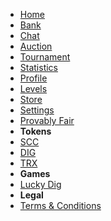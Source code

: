 <!-- docs/_sidebar.md -->

* [Home](./)
* [Bank](./bank.md)
* [Chat](./chat.md)
* [Auction](./auction.md)
* [Tournament](./tournament.md)
* [Statistics](./statistics.md)
* [Profile](./profile.md)
* [Levels](./levels.md)
* [Store](./store.md)
* [Settings](./settings.md)
* [Provably Fair](./provably.md)
* **Tokens**
* [SCC](./scc.md)
* [DIG](./dig.md)
* [TRX](./trx.md)
* **Games**
* [Lucky Dig](./map.md)
* **Legal**
* [Terms & Conditions](./terms-conditions.md)
